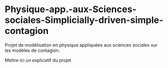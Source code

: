 # Physique-app.-aux-Sciences-sociales-Simplicially-driven-simple-contagion
Projet de modélisation en physique appliquées aux sciences sociales sur les modèles de contagion.


Mettre ici un explicatif du projet



